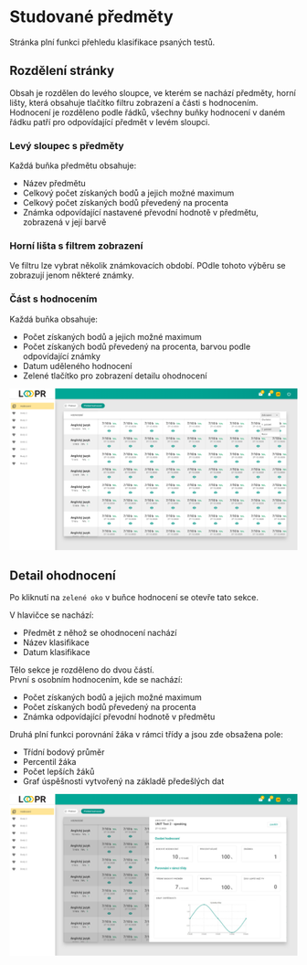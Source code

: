 # Studované předměty
Stránka plní funkci přehledu klasifikace psaných testů.

## Rozdělení stránky
Obsah je rozdělen do levého sloupce, ve kterém se nachází předměty, horní lišty, která obsahuje tlačítko filtru zobrazení a části s hodnocením.  
Hodnocení je rozděleno podle řádků, všechny buňky hodnocení v daném řádku patří pro odpovídající předmět v levém sloupci.

### Levý sloupec s předměty
Každá buňka předmětu obsahuje:
* Název předmětu
* Celkový počet získaných bodů a jejich možné maximum
* Celkový počet získaných bodů převedený na procenta
* Známka odpovídající nastavené převodní hodnotě v předmětu, zobrazená v její barvě

### Horní lišta s filtrem zobrazení
Ve filtru lze vybrat několik známkovacích období. POdle tohoto výběru se zobrazují jenom některé známky.

### Část s hodnocením
Každá buňka obsahuje:
* Počet získaných bodů a jejich možné maximum
* Počet získaných bodů převedený na procenta, barvou podle odpovídající známky
* Datum uděleného hodnocení
* Zelené tlačítko pro zobrazení detailu ohodnocení

![](images/grading.png)

## Detail ohodnocení
Po kliknutí na `zelené oko` v buňce hodnocení se otevře tato sekce.   

V hlavičce se nachází: 
* Předmět z něhož se ohodnocení nachází
* Název klasifikace
* Datum klasifikace

Tělo sekce je rozděleno do dvou částí.   
První s osobním hodnocením, kde se nachází:
* Počet získaných bodů a jejich možné maximum
* Počet získaných bodů převedený na procenta
* Známka odpovídající převodní hodnotě v předmětu

Druhá plní funkci porovnání žáka v rámci třídy a jsou zde obsažena pole:
* Třídní bodový průměr
* Percentil žáka
* Počet lepších žáků
* Graf úspěšnosti vytvořený na základě předešlých dat

![](images/grading-detail.png)

